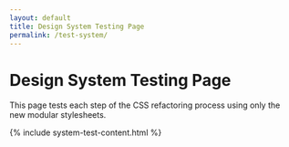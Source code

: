 ```yaml
---
layout: default
title: Design System Testing Page
permalink: /test-system/
---
```


# Design System Testing Page

This page tests each step of the CSS refactoring process using only the new modular stylesheets.

{% include system-test-content.html %}